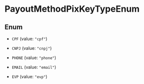 

# PayoutMethodPixKeyTypeEnum

## Enum


* `CPF` (value: `"cpf"`)

* `CNPJ` (value: `"cnpj"`)

* `PHONE` (value: `"phone"`)

* `EMAIL` (value: `"email"`)

* `EVP` (value: `"evp"`)



